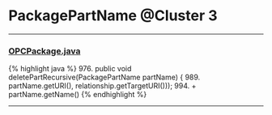 # PackagePartName @Cluster 3

***

### [OPCPackage.java](https://searchcode.com/codesearch/view/97406292/)
{% highlight java %}
976. public void deletePartRecursive(PackagePartName partName) {
989.               partName.getURI(), relationship.getTargetURI()));
994.         + partName.getName()
{% endhighlight %}

***

